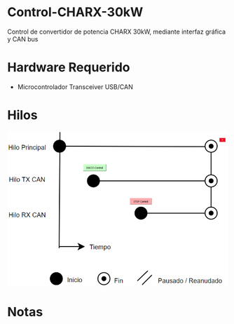 # Control-CHARX-30kW
Control de convertidor de potencia CHARX 30kW, mediante interfaz gráfica y CAN bus

# Hardware Requerido
- Microcontrolador Transceiver USB/CAN

#  Hilos
![alt text](
https://github.com/juagald1/Control-CHARX-30kW/blob/main/Hilos_Aplicaci%C3%B3n.PNG)

#  Notas
